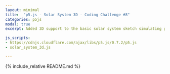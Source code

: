 ```yaml
---
layout: minimal
title:  "p5.js - Solar System 3D - Coding Challenge #8"
categories: p5js
modal: true
excerpt: Added 3D support to the basic solar system sketch simulating gravity of n-bodies.

js_scripts:
- https://cdnjs.cloudflare.com/ajax/libs/p5.js/0.7.2/p5.js
- solar_system_3d.js

---
```


{% include_relative README.md %}
